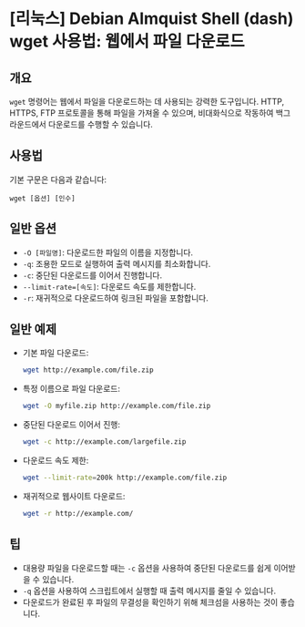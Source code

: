 # [리눅스] Debian Almquist Shell (dash) wget 사용법: 웹에서 파일 다운로드

## 개요
`wget` 명령어는 웹에서 파일을 다운로드하는 데 사용되는 강력한 도구입니다. HTTP, HTTPS, FTP 프로토콜을 통해 파일을 가져올 수 있으며, 비대화식으로 작동하여 백그라운드에서 다운로드를 수행할 수 있습니다.

## 사용법
기본 구문은 다음과 같습니다:
```
wget [옵션] [인수]
```

## 일반 옵션
- `-O [파일명]`: 다운로드한 파일의 이름을 지정합니다.
- `-q`: 조용한 모드로 실행하여 출력 메시지를 최소화합니다.
- `-c`: 중단된 다운로드를 이어서 진행합니다.
- `--limit-rate=[속도]`: 다운로드 속도를 제한합니다.
- `-r`: 재귀적으로 다운로드하여 링크된 파일을 포함합니다.

## 일반 예제
- 기본 파일 다운로드:
  ```bash
  wget http://example.com/file.zip
  ```

- 특정 이름으로 파일 다운로드:
  ```bash
  wget -O myfile.zip http://example.com/file.zip
  ```

- 중단된 다운로드 이어서 진행:
  ```bash
  wget -c http://example.com/largefile.zip
  ```

- 다운로드 속도 제한:
  ```bash
  wget --limit-rate=200k http://example.com/file.zip
  ```

- 재귀적으로 웹사이트 다운로드:
  ```bash
  wget -r http://example.com/
  ```

## 팁
- 대용량 파일을 다운로드할 때는 `-c` 옵션을 사용하여 중단된 다운로드를 쉽게 이어받을 수 있습니다.
- `-q` 옵션을 사용하여 스크립트에서 실행할 때 출력 메시지를 줄일 수 있습니다.
- 다운로드가 완료된 후 파일의 무결성을 확인하기 위해 체크섬을 사용하는 것이 좋습니다.